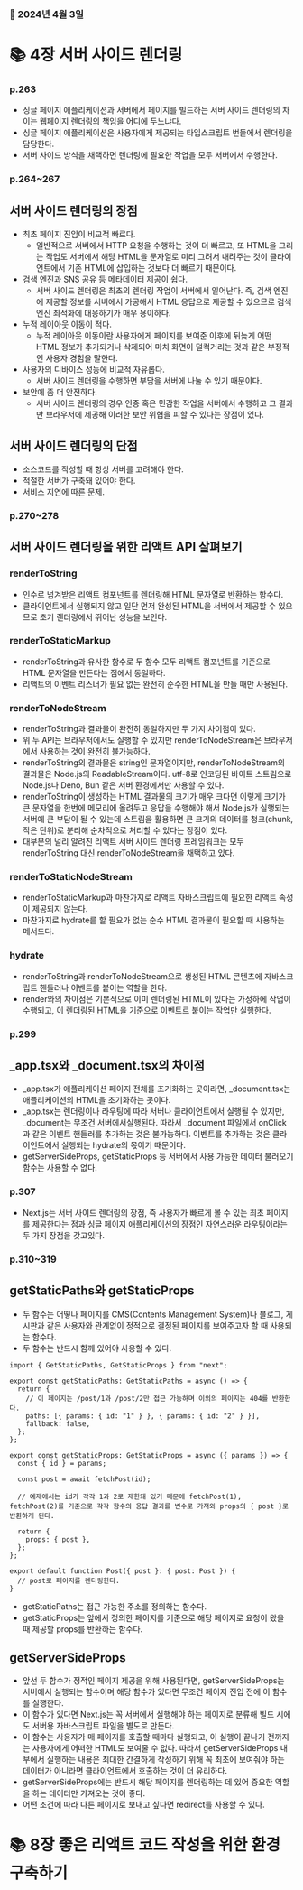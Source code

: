 ### 📅 2024년 4월 3일

# 📚 4장 서버 사이드 렌더링

### p.263

- 싱글 페이지 애플리케이션과 서버에서 페이지를 빌드하는 서버 사이드 렌더링의 차이는 웹페이지 렌더링의 책임을 어디에 두느냐다.
- 싱글 페이지 애플리케이션은 사용자에게 제공되는 타입스크립트 번들에서 렌더링을 담당한다.
- 서버 사이드 방식을 채택하면 렌더링에 필요한 작업을 모두 서버에서 수행한다.

### p.264~267

## 서버 사이드 렌더링의 장점

- 최초 페이지 진입이 비교적 빠르다.
  - 일반적으로 서버에서 HTTP 요청을 수행하는 것이 더 빠르고, 또 HTML을 그리는 작업도 서버에서 해당 HTML을 문자열로 미리 그려서 내려주는 것이 클라이언트에서 기존 HTML에 삽입하는 것보다 더 빠르기 때문이다.
- 검색 엔진과 SNS 공유 등 메타데이터 제공이 쉽다.
  - 서버 사이드 렌더링은 최초의 렌더링 작업이 서버에서 일어난다. 즉, 검색 엔진에 제공할 정보를 서버에서 가공해서 HTML 응답으로 제공할 수 있으므로 검색 엔진 최적화에 대응하기가 매우 용이하다.
- 누적 레이아웃 이동이 적다.
  - 누적 레이아웃 이동이란 사용자에게 페이지를 보여준 이후에 뒤늦게 어떤 HTML 정보가 추가되거나 삭제되어 마치 화면이 덜컥거리는 것과 같은 부정적인 사용자 경험을 말한다.
- 사용자의 디바이스 성능에 비교적 자유롭다.
  - 서버 사이드 렌더링을 수행하면 부담을 서버에 나눌 수 있기 때문이다.
- 보안에 좀 더 안전하다.
  - 서버 사이드 렌더링의 경우 인증 혹은 민감한 작업을 서버에서 수행하고 그 결과만 브라우저에 제공해 이러한 보안 위협을 피할 수 있다는 장점이 있다.

## 서버 사이드 렌더링의 단점

- 소스코드를 작성할 때 항상 서버를 고려해야 한다.
- 적절한 서버가 구축돼 있어야 한다.
- 서비스 지연에 따른 문제.

### p.270~278

## 서버 사이드 렌더링을 위한 리액트 API 살펴보기

### renderToString

- 인수로 넘겨받은 리액트 컴포넌트를 렌더링해 HTML 문자열로 반환하는 함수다.
- 클라이언트에서 실행되지 않고 일단 먼저 완성된 HTML을 서버에서 제공할 수 있으므로 초기 렌더링에서 뛰어난 성능을 보인다.

### renderToStaticMarkup

- renderToString과 유사한 함수로 두 함수 모두 리액트 컴포넌트를 기준으로 HTML 문자열을 만든다는 점에서 동일하다.
- 리액트의 이벤트 리스너가 필요 없는 완전히 순수한 HTML을 만들 때만 사용된다.

### renderToNodeStream

- renderToString과 결과물이 완전히 동일하지만 두 가지 차이점이 있다.
- 위 두 API는 브라우저에서도 실행할 수 있지만 renderToNodeStream은 브라우저에서 사용하는 것이 완전히 불가능하다.
- renderToString의 결과물은 string인 문자열이지만, renderToNodeStream의 결과물은 Node.js의 ReadableStream이다. utf-8로 인코딩된 바이트 스트림으로 Node.js나 Deno, Bun 같은 서버 환경에서만 사용할 수 있다.
- renderToString이 생성하는 HTML 결과물의 크기가 매우 크다면 이렇게 크기가 큰 문자열을 한번에 메모리에 올려두고 응답을 수행해야 해서 Node.js가 실행되는 서버에 큰 부담이 될 수 있는데 스트림을 활용하면 큰 크기의 데이터를 청크(chunk, 작은 단위)로 분리해 순차적으로 처리할 수 있다는 장점이 있다.
- 대부분의 널리 알려진 리액트 서버 사이드 렌더링 프레임워크는 모두 renderToString 대신 renderToNodeStream을 채택하고 있다.

### renderToStaticNodeStream

- renderToStaticMarkup과 마찬가지로 리액트 자바스크립트에 필요한 리액트 속성이 제공되지 않는다.
- 마찬가지로 hydrate를 할 필요가 없는 순수 HTML 결과물이 필요할 때 사용하는 메서드다.

### hydrate

- renderToString과 renderToNodeStream으로 생성된 HTML 콘텐츠에 자바스크립트 핸들러나 이벤트를 붙이는 역할을 한다.
- render와의 차이점은 기본적으로 이미 렌더링된 HTML이 있다는 가정하에 작업이 수행되고, 이 렌더링된 HTML을 기준으로 이벤트르 붙이는 작업만 실행한다.

### p.299

## \_app.tsx와 \_document.tsx의 차이점

- \_app.tsx가 애플리케이션 페이지 전체를 초기화하는 곳이라면, \_document.tsx는 애플리케이션의 HTML을 초기화하는 곳이다.
- \_app.tsx는 렌더링이나 라우팅에 따라 서버나 클라이언트에서 실행될 수 있지만, \_document는 무조건 서버에서실행된다. 따라서 \_document 파일에서 onClick과 같은 이벤트 핸들러를 추가하는 것은 불가능하다. 이벤트를 추가하는 것은 클라이언트에서 실행되는 hydrate의 몫이기 때문이다.
- getServerSideProps, getStaticProps 등 서버에서 사용 가능한 데이터 불러오기 함수는 사용할 수 없다.

### p.307

- Next.js는 서버 사이드 렌더링의 장점, 즉 사용자가 빠르게 볼 수 있는 최초 페이지를 제공한다는 점과 싱글 페이지 애플리케이션의 장점인 자연스러운 라우팅이라는 두 가지 장점을 갖고있다.

### p.310~319

## getStaticPaths와 getStaticProps

- 두 함수는 어떻나 페이지를 CMS(Contents Management System)나 블로그, 게시판과 같은 사용자와 관계없이 정적으로 결정된 페이지를 보여주고자 할 때 사용되는 함수다.
- 두 함수는 반드시 함께 있어야 사용할 수 있다.

```tsx
import { GetStaticPaths, GetStaticProps } from "next";

export const getStaticPaths: GetStaticPaths = async () => {
  return {
    // 이 페이지는 /post/1과 /post/2만 접근 가능하며 이외의 페이지는 404를 반환한다.
    paths: [{ params: { id: "1" } }, { params: { id: "2" } }],
    fallback: false,
  };
};

export const getStaticProps: GetStaticProps = async ({ params }) => {
  const { id } = params;

  const post = await fetchPost(id);

  // 예제에서는 id가 각각 1과 2로 제한돼 있기 때문에 fetchPost(1), fetchPost(2)를 기준으로 각각 함수의 응답 결과를 변수로 가져와 props의 { post }로 반환하게 된다.

  return {
    props: { post },
  };
};

export default function Post({ post }: { post: Post }) {
  // post로 페이지를 렌더링한다.
}
```

- getStaticPaths는 접근 가능한 주소를 정의하는 함수다.
- getStaticProps는 앞에서 정의한 페이지를 기준으로 해당 페이지로 요청이 왔을 때 제공할 props를 반환하는 함수다.

## getServerSideProps

- 앞선 두 함수가 정적인 페이지 제공을 위해 사용된다면, getServerSideProps는 서버에서 실행되는 함수이며 해당 함수가 있다면 무조건 페이지 진입 전에 이 함수를 실행한다.
- 이 함수가 있다면 Next.js는 꼭 서버에서 실행해야 하는 페이지로 분류해 빌드 시에도 서버용 자바스크립트 파일을 별도로 만든다.
- 이 함수는 사용자가 매 페이지를 호출할 때마다 실행되고, 이 실행이 끝나기 전까지는 사용자에게 어떠한 HTML도 보여줄 수 없다. 따라서 getServerSideProps 내부에서 실행하는 내용은 최대한 간결하게 작성하기 위해 꼭 최초에 보여줘야 하는 데이터가 아니라면 클라이언트에서 호출하는 것이 더 유리하다.
- getServerSideProps에는 반드시 해당 페이지를 렌더링하는 데 있어 중요한 역할을 하는 데이터만 가져오는 것이 좋다.
- 어떤 조건에 따라 다른 페이지로 보내고 싶다면 redirect를 사용할 수 있다.

# 📚 8장 좋은 리액트 코드 작성을 위한 환경 구축하기
